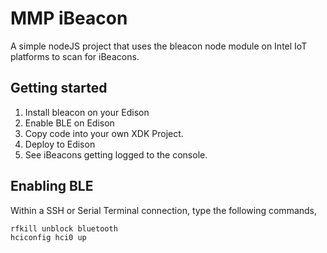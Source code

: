 MMP iBeacon
============================
A simple nodeJS project that uses the bleacon node module on Intel IoT platforms to scan for iBeacons.

## Getting started
1. Install bleacon on your Edison
2. Enable BLE on Edison
3. Copy code into your own XDK Project.
4. Deploy to Edison
5. See iBeacons getting logged to the console.

## Enabling BLE
Within a SSH or Serial Terminal connection, type the following commands,
```
rfkill unblock bluetooth 
hciconfig hci0 up
